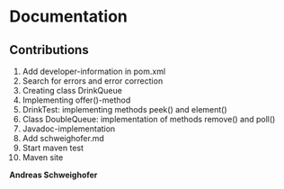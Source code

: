 # Documentation

## Contributions

1. Add developer-information in pom.xml
2. Search for errors and error correction
3. Creating class DrinkQueue
4. Implementing offer()-method
5. DrinkTest: implementing methods peek() and element()
6. Class DoubleQueue: implementation of methods remove() and poll()
7. Javadoc-implementation
8. Add schweighofer.md
9. Start maven test
10. Maven site

**Andreas Schweighofer**
